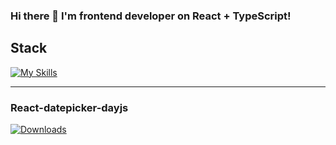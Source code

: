 ### Hi there 👋 I'm frontend developer on React + TypeScript!

## Stack

[![My Skills](https://skillicons.dev/icons?i=typescript,react,git,postman,redux,cypress,figma,html,css&perline=11)](https://skillicons.dev)

------------
### React-datepicker-dayjs 

[![Downloads](https://img.shields.io/npm/dm/react-datepicker-dayjs.svg)](https://npmjs.org/package/react-datepicker-dayjs)
